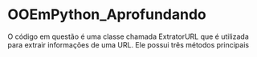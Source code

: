 # OOEmPython_Aprofundando
O código em questão é uma classe chamada ExtratorURL que é utilizada para extrair informações de uma URL. Ele possui três métodos principais
